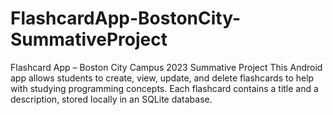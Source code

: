 # FlashcardApp-BostonCity-SummativeProject
Flashcard App – Boston City  Campus 2023 Summative Project This Android app allows students to create, view, update, and delete flashcards to help with studying programming concepts. Each flashcard contains a title and a description, stored locally in an SQLite database.
